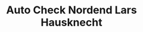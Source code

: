 ---
title: "Auto Check Nordend Lars Hausknecht"
url: /berlin/auto-check-nordend-lars-hausknecht/
shop: Autowerkstatt
---